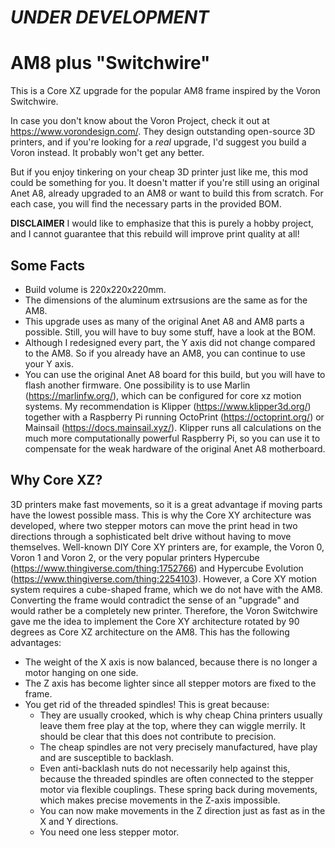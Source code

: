 # *UNDER DEVELOPMENT*

# AM8 plus "Switchwire"
This is a Core XZ upgrade for the popular AM8 frame inspired by the Voron Switchwire.

In case you don't know about the Voron Project, check it out at https://www.vorondesign.com/. They design outstanding open-source 3D printers, and if you're looking for a *real* upgrade, I'd suggest you build a Voron instead. It probably won't get any better.

But if you enjoy tinkering on your cheap 3D printer just like me, this mod could be something for you. It doesn't matter if you're still using an original Anet A8, already upgraded to an AM8 or want to build this from scratch. For each case, you will find the necessary parts in the provided BOM. 

__DISCLAIMER__
I would like to emphasize that this is purely a hobby project, and I cannot guarantee that this rebuild will improve print quality at all!

## Some Facts
* Build volume is 220x220x220mm.
* The dimensions of the aluminum extrsusions are the same as for the AM8.
* This upgrade uses as many of the original Anet A8 and AM8 parts a possible. Still, you will have to buy some stuff, have a look at the BOM.
* Although I redesigned every part, the Y axis did not change compared to the AM8. So if you already have an AM8, you can continue to use your Y axis.
* You can use the original Anet A8 board for this build, but you will have to flash another firmware. One possibility is to use Marlin (https://marlinfw.org/), which can be configured for core xz motion systems. My recommendation is Klipper (https://www.klipper3d.org/) together with a Raspberry Pi running OctoPrint (https://octoprint.org/) or Mainsail (https://docs.mainsail.xyz/). Klipper runs all calculations on the much more computationally powerful Raspberry Pi, so you can use it to compensate for the weak hardware of the original Anet A8 motherboard.

## Why Core XZ?
3D printers make fast movements, so it is a great advantage if moving parts have the lowest possible mass. This is why the Core XY architecture was developed, where two stepper motors can move the print head in two directions through a sophisticated belt drive without having to move themselves. Well-known DIY Core XY printers are, for example, the Voron 0, Voron 1 and Voron 2, or the very popular printers Hypercube (https://www.thingiverse.com/thing:1752766) and Hypercube Evolution (https://www.thingiverse.com/thing:2254103).
However, a Core XY motion system requires a cube-shaped frame, which we do not have with the AM8. Converting the frame would contradict the sense of an "upgrade" and would rather be a completely new printer. Therefore, the Voron Switchwire gave me the idea to implement the Core XY architecture rotated by 90 degrees as Core XZ architecture on the AM8. This has the following advantages:
* The weight of the X axis is now balanced, because there is no longer a motor hanging on one side.
* The Z axis has become lighter since all stepper motors are fixed to the frame.
* You get rid of the threaded spindles! This is great because:
  * They are usually crooked, which is why cheap China printers usually leave them free play at the top, where they can wiggle merrily. It should be clear that this does not contribute to precision.
  * The cheap spindles are not very precisely manufactured, have play and are susceptible to backlash.
  * Even anti-backlash nuts do not necessarily help against this, because the threaded spindles are often connected to the stepper motor via flexible couplings. These spring back during movements, which makes precise movements in the Z-axis impossible.
  * You can now make movements in the Z direction just as fast as in the X and Y directions.
  * You need one less stepper motor.
